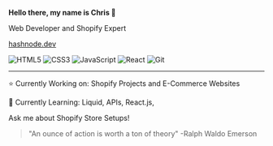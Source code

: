 **Hello there, my name is Chris 🐺**

Web Developer and Shopify Expert

[hashnode.dev](https://christopherc819.hashnode.dev)

![HTML5](https://img.shields.io/badge/-HTML5-000000?style=flat&logo=html5)
![CSS3](https://img.shields.io/badge/-CSS3-000000?style=flat&logo=css3)
![JavaScript](https://img.shields.io/badge/-JavaScript-000000?style=flat&logo=javascript)
![React](https://img.shields.io/badge/-React-000000?style=flat&logo=react)
![Git](https://img.shields.io/badge/-Git-000000?style=flat&logo=git)

---

⭐️ Currently Working on: Shopify Projects and E-Commerce Websites

🌱 Currently Learning: Liquid, APIs, React.js,

Ask me about Shopify Store Setups!

> "An ounce of action is worth a ton of theory" -Ralph Waldo Emerson
